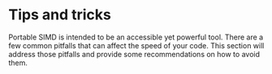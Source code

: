 # Tips and tricks

Portable SIMD is intended to be an accessible yet powerful tool.
There are a few common pitfalls that can affect the speed of your code.
This section will address those pitfalls and provide some recommendations on how to avoid them.
